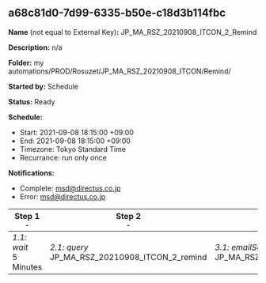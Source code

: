 ## a68c81d0-7d99-6335-b50e-c18d3b114fbc

**Name** (not equal to External Key)**:** JP_MA_RSZ_20210908_ITCON_2_Remind

**Description:** n/a

**Folder:** my automations/PROD/Rosuzet/JP_MA_RSZ_20210908_ITCON/Remind/

**Started by:** Schedule

**Status:** Ready

**Schedule:**

* Start: 2021-09-08 18:15:00 +09:00
* End: 2021-09-08 18:15:00 +09:00
* Timezone: Tokyo Standard Time
* Recurrance: run only once

**Notifications:**

* Complete: msd@directus.co.jp
* Error: msd@directus.co.jp

| Step 1<br>_<small>-</small>_ | Step 2<br>_<small>-</small>_ | Step 3<br>_<small>-</small>_ |
| --- | --- | --- |
| _1.1: wait_<br>5 Minutes | _2.1: query_<br>JP_MA_RSZ_20210908_ITCON_2_remind | _3.1: emailSend_<br>JP_MA_RSZ_20210908_ITCON_2_remind |

